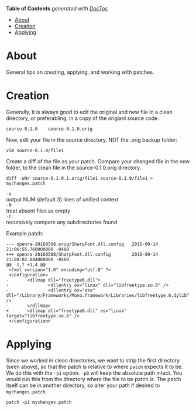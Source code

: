 <!-- START doctoc generated TOC please keep comment here to allow auto update -->
<!-- DON'T EDIT THIS SECTION, INSTEAD RE-RUN doctoc TO UPDATE -->
**Table of Contents**  *generated with [DocToc](https://github.com/thlorenz/doctoc)*

- [About](#about)
- [Creation](#creation)
- [Applying](#applying)

<!-- END doctoc generated TOC please keep comment here to allow auto update -->

# About

General tips on creating, applying, and working with patches.

# Creation

Generally, it is always good to edit the original and new file in a clean directory, or preferabling, in a copy of the origianl source code.

```
source-0.1.0    source-0.1.0.orig
```

Now, edit your file in the source directory, NOT the .orig backup folder:

```
vim source-0.1.0/file1
```
             
Create a diff of the file as your patch. Compare your changed file in the new folder, to the clean file in the source-0.1.0.orig directory.

```
diff -uNr source-0.1.0.i.orig/file1 source-0.1.0/file1 > mychanges.patch
```

`-u`  
 	output NUM (default 3) lines of unified context  
`-N`  
	treat absent files as empty  
`-r`  
	recursively compare any subdirectories found  

Example patch:

```
--- openra-20160508.orig/SharpFont.dll.config   2016-09-14 21:06:55.760000000 -0400
+++ openra-20160508/SharpFont.dll.config        2016-09-14 21:08:02.844000000 -0400
@@ -1,7 +1,4 @@
 <?xml version="1.0" encoding="utf-8" ?>
 <configuration>
-       <dllmap dll="freetype6.dll">
-               <dllentry os="linux" dll="libfreetype.so.6" />
-               <dllentry os="osx" dll="/Library/Frameworks/Mono.framework/Libraries/libfreetype.6.dylib" />
-       </dllmap>
+       <dllmap dll="freetype6.dll" os="linux" target="libfreetype.so.6" />
 </configuration>
```


# Applying

Since we worked in clean directories, we want to strip the first directory (seen above), so that the patch is relative to where 
`patch` expects it to be. We do this with the `-p1` option. `-p0` will keep the absolute path intact. You would run this from the 
directory where the file to be patch is. The patch itself can be in another directory, so alter your path if desired to `mychanges.patch`.

```
patch -p1 mychanges.patch
```
